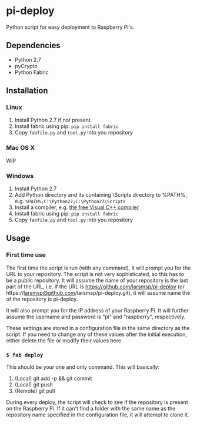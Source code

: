 # pi-deploy

Python script for easy deployment to Raspberry Pi's.

## Dependencies

* Python 2.7
* pyCrypto
* Python Fabric

## Installation

### Linux

1. Install Python 2.7 if not present.
2. Install fabric using pip: `pip install fabric`
3. Copy `fabfile.py` and `tool.py` into you repository

### Mac OS X

WIP

### Windows

1. Install Python 2.7
2. Add Python directory and its containing \Scripts directory to %PATH%, e.g. `%PATH%;C:\Python27;C:\Python27\Scripts`
3. Install a compiler, e.g. [the free Visual C++ compiler](https://www.microsoft.com/en-us/download/details.aspx?id=44266)
4. Install fabric using pip: `pip install fabric`
5. Copy `fabfile.py` and `tool.py` into you repository

## Usage

### First time use

The first time the script is run (with any command), it will prompt you for the URL to your repository. The script is not very sophisticated, so this has to be a public repository. It will assume the name of your repository is the last part of the URL, i.e. if the URL is https://github.com/larsmsp/pi-deploy (or https://larsmsp@github.com/larsmsp/pi-deploy.git), it will assume name the of the repository is pi-deploy.

It will also prompt you for the IP address of your Raspberry Pi. It will further assume the username and password is "pi" and "raspberry", respectively.

These settings are stored in a configuration file in the same directory as the script. If you need to change any of these values after the initial execution, either delete the file or modify their values here.

### `$ fab deploy`

This should be your one and only command. This will basically:

1. (Local) git add -p && git commit
2. (Local) git push
3. (Remote) git pull

During every deploy, the script will check to see if the repository is present on the Raspberry Pi. If it can't find a folder with the same name as the repository name specified in the configuration file, it will attempt to clone it.
